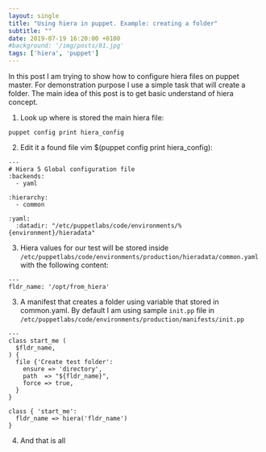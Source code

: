 ```yaml
---
layout: single
title: "Using hiera in puppet. Example: creating a folder"
subtitle: ""
date: 2019-07-19 16:20:00 +0100
#background: '/img/posts/01.jpg'
tags: ['hiera', 'puppet']
---
```

 
In this post I am trying to show how to configure hiera files on puppet master. For demonstration purpose I use a simple task that will create a folder. The main idea of this post is to get basic understand of hiera concept.

1. Look up where is stored the main hiera file:
````
puppet config print hiera_config 

````

2. Edit it a found file vim $(puppet config print hiera_config):
````
---
# Hiera 5 Global configuration file
:backends:
  - yaml

:hierarchy:
  - common

:yaml:
  :datadir: "/etc/puppetlabs/code/environments/%{environment}/hieradata"
````

3. Hiera values for our test will be stored inside ``/etc/puppetlabs/code/environments/production/hieradata/common.yaml`` with the following content: 
````
---
fldr_name: '/opt/from_hiera'

````

3. A manifest that creates a folder using variable that stored in common.yaml. By default I am using sample ``init.pp`` file in ``/etc/puppetlabs/code/environments/production/manifests/init.pp``

````
---
class start_me (
  $fldr_name,
) {
  file {'Create test folder':
    ensure => 'directory',
    path  => "${fldr_name}",
    force => true,
  }
}

class { 'start_me':
  fldr_name => hiera('fldr_name')
}

````

4. And that is all

